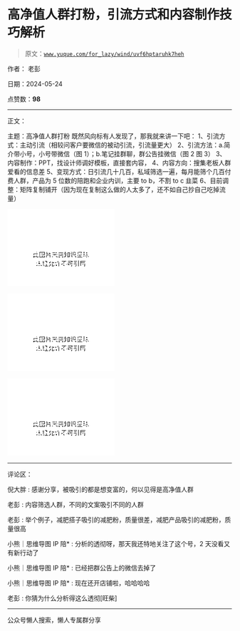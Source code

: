 # 高净值人群打粉，引流方式和内容制作技巧解析

> 原文：[`www.yuque.com/for_lazy/wind/uvf6hptaruhk7heh`](https://www.yuque.com/for_lazy/wind/uvf6hptaruhk7heh)

作者： 老彭

日期：2024-05-24

点赞数：**98**

* * *

正文：

主题：高净值人群打粉 既然风向标有人发现了，那我就来讲一下吧： 1、引流方式：主动引流（相较问客户要微信的被动引流，引流量更大）
2、引流方法：a.简介带小号，小号带微信（图 1）；b.笔记挂群聊，群公告挂微信（图 2 图 3） 3、内容制作：PPT，找设计师调好模板，直接套内容，
4、内容方向：搜集老板人群爱看的信息差 5、变现方式：日引流几十几百，私域筛选一遍，每月能筛个几百付费人群，产品为 5 位数的陪跑和企业内训，主要 to
b，不割 to c 韭菜 6、目前调整：矩阵复制铺开（因为现在复制这么做的人太多了，还不如自己抄自己吃掉流量）

![](img/df26019d7c191be19123ef19461454a6.png)

![](img/114b36ae741793a9a0d89d4d84e4e8f4.png)

![](img/f1b5054f9c42429d5fcaa8234bbfd01f.png)

* * *

评论区：

倪大胖 : 感谢分享，被吸引的都是想变富的，何以见得是高净值人群

老彭 : 内容筛选人群，不同的文案吸引不同的人群

老彭 : 举个例子，减肥搭子吸引的减肥粉，质量很差，减肥产品吸引的减肥粉，质量很高

小熊｜思维导图 IP 陪* : 分析的透彻呀，那天我还特地关注了这个号，2 天没看又有新行动了

小熊｜思维导图 IP 陪* : 已经把群公告上的微信去掉了

小熊｜思维导图 IP 陪* : 现在还开店铺啦，哈哈哈哈

老彭 : 你猜为什么分析得这么透彻[旺柴]

* * *

公众号懒人搜索，懒人专属群分享